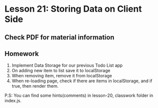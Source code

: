 # Lesson 21: Storing Data on Client Side

## Check PDF for material information

## Homework

1. Implement Data Storage for our previous Todo List app
2. On adding new item to list save it to localStorage
3. When removing item, remove it from localStorage
4. When re-loading page, check if there are items in localStorage, and if true, then render them.

P.S: You can find some hints(comments) in lesson-20, classwork folder in index.js.
